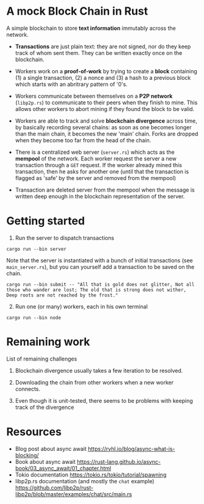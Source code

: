# A mock Block Chain in Rust

A simple blockchain to store **text information** immutably across the network.

- **Transactions** are just plain text: they are not signed, nor do they keep track of whom sent them. They can be written exactly once on the blockchain.

- Workers work on a **proof-of-work** by trying to create a **block** containing (1) a single transaction, (2) a nonce and (3) a hash to a previous block which starts with an abritrary pattern of '0's.

- Workers communicate between themselves on a **P2P network** (`libp2p.rs`) to communicate to their peers when they finish to mine. This allows other workers to abort mining if they found the block to be valid.

- Workers are able to track and solve **blockchain divergence** across time, by basically recording several chains: as soon as one becomes longer than the main chain, it becomes the new 'main' chain. Forks are dropped when they become too far from the head of the chain.

- There is a centralized web server (`server.rs`) which acts as the **mempool** of the network. Each worker request the server a new transaction through a `GET` request. If the worker already mined this transaction, then he asks for another one (until that the transaction is flagged as 'safe' by the server and removed from the mempool)

- Transaction are deleted server from the mempool when the message is written deep enough in the blockchain representation of the server.

# Getting started

1. Run the server to dispatch transactions

```console
cargo run --bin server
```

Note that the server is instantiated with a bunch of initial transactions (see `main_server.rs`), but you can yourself add a transaction to be saved on the chain.

```console
cargo run --bin submit -- "All that is gold does not glitter, Not all those who wander are lost; The old that is strong does not wither, Deep roots are not reached by the frost."
```

2. Run one (or many) workers, each in his own terminal

```console
cargo run --bin node
```

# Remaining work 

List of remaining challenges

1. Blockchain divergence usually takes a few iteration to be resolved.

2. Downloading the chain from other workers when a new worker connects.

3. Even though it is unit-tested, there seems to be problems with keeping track of the divergence

# Resources

- Blog post about async await https://ryhl.io/blog/async-what-is-blocking/
- Book about async await https://rust-lang.github.io/async-book/03_async_await/01_chapter.html
- Tokio documentation https://tokio.rs/tokio/tutorial/spawning
- libp2p.rs documentation (and mostly the `chat` example) https://github.com/libp2p/rust-libp2p/blob/master/examples/chat/src/main.rs
